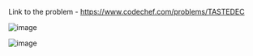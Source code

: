 Link to the problem - https://www.codechef.com/problems/TASTEDEC


![image](https://github.com/Haleshot/Competitive-Programming/assets/57552973/c06e782c-3b04-4e67-9e71-1d1811bd09cf)


![image](https://github.com/Haleshot/Competitive-Programming/assets/57552973/eb93b2f6-e499-465c-a3e4-370ca213832b)

